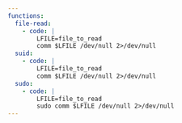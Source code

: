 ```yaml
---
functions:
  file-read:
    - code: |
        LFILE=file_to_read
        comm $LFILE /dev/null 2>/dev/null
  suid:
    - code: |
        LFILE=file_to_read
        comm $LFILE /dev/null 2>/dev/null
  sudo:
    - code: |
        LFILE=file_to_read
        sudo comm $LFILE /dev/null 2>/dev/null
---
```

